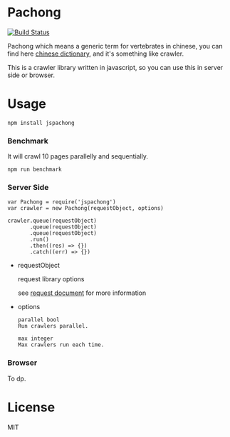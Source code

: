 # Pachong
[![Build Status](https://travis-ci.org/sc0Vu/pachong.svg?branch=master)](https://travis-ci.org/sc0Vu/pachong)

Pachong which means a generic term for vertebrates in chinese, you can find here [chinese dictionary](http://dict.revised.moe.edu.tw/cbdic/), and it's something like crawler.

This is a crawler library written in javascript, so you can use this in server side or browser.

# Usage
```
npm install jspachong
```

### Benchmark
It will crawl 10 pages parallelly and sequentially.

```
npm run benchmark
```

### Server Side
```
var Pachong = require('jspachong')
var crawler = new Pachong(requestObject, options)

crawler.queue(requestObject)
       .queue(requestObject)
       .queue(requestObject)
       .run()
       .then((res) => {})
       .catch((err) => {})
```

* requestObject

  request library options
  
  see [request document](https://github.com/request/request#requestoptions-callback) for more information

* options

  ```
  parallel bool
  Run crawlers parallel.

  max integer
  Max crawlers run each time.
  ```

### Browser
To dp.

# License
MIT
